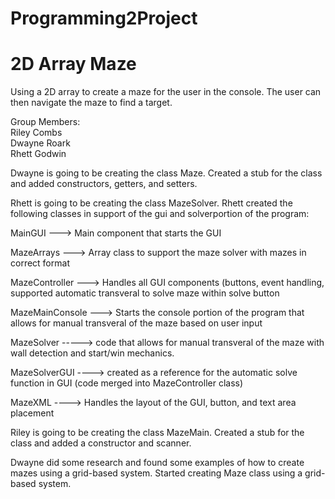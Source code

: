 # Programming2Project
# 2D Array Maze

Using a 2D array to create a maze for the user in the console. The user can then navigate the maze to find a target.

Group Members: <br />
Riley Combs <br /> 
Dwayne Roark <br />
Rhett Godwin

Dwayne is going to be creating the class Maze. Created a stub for the class and added constructors, getters, and setters.

Rhett is going to be creating the class MazeSolver. 
Rhett created the following classes in support of the gui and solverportion of the program:

MainGUI ---> Main component that starts the GUI

MazeArrays ---> Array class to support the maze solver with mazes in correct format

MazeController ---> Handles all GUI components (buttons, event handling, supported automatic transveral to solve maze within solve button

MazeMainConsole ---> Starts the console portion of the program that allows for manual transveral of the maze based on user input

MazeSolver -----> code that allows for manual transveral of the maze with wall detection and start/win mechanics.

MazeSolverGUI ----> created as a reference for the automatic solve function in GUI (code merged into MazeController class) 

MazeXML ----> Handles the layout of the GUI, button, and text area placement


Riley is going to be creating the class MazeMain. Created a stub for the class and added a constructor and scanner.


Dwayne did some research and found some examples of how to create mazes using a grid-based system. Started creating Maze class using a grid-based system.
